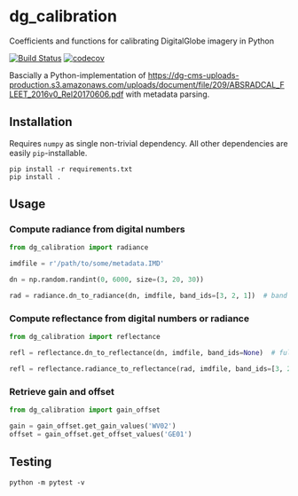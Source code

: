 # dg_calibration
Coefficients and functions for calibrating DigitalGlobe imagery in Python

[![Build Status](https://travis-ci.org/DHI-GRAS/dg_calibration.svg?branch=master)](https://travis-ci.org/DHI-GRAS/dg_calibration)
[![codecov](https://codecov.io/gh/DHI-GRAS/dg_calibration/branch/master/graph/badge.svg)](https://codecov.io/gh/DHI-GRAS/dg_calibration)

Bascially a Python-implementation of https://dg-cms-uploads-production.s3.amazonaws.com/uploads/document/file/209/ABSRADCAL_FLEET_2016v0_Rel20170606.pdf with metadata parsing.

## Installation

Requires `numpy` as single non-trivial dependency. All other dependencies are easily `pip`-installable.

```
pip install -r requirements.txt
pip install .
```

## Usage

### Compute radiance from digital numbers

```python
from dg_calibration import radiance

imdfile = r'/path/to/some/metadata.IMD'

dn = np.random.randint(0, 6000, size=(3, 20, 30))

rad = radiance.dn_to_radiance(dn, imdfile, band_ids=[3, 2, 1])  # band 4, 3, 2
```

### Compute reflectance from digital numbers or radiance

```python
from dg_calibration import reflectance

refl = reflectance.dn_to_reflectance(dn, imdfile, band_ids=None)  # full band stack

refl = reflectance.radiance_to_reflectance(rad, imdfile, band_ids=[3, 2, 1])
```

### Retrieve gain and offset

```python
from dg_calibration import gain_offset

gain = gain_offset.get_gain_values('WV02')
offset = gain_offset.get_offset_values('GE01')
```

## Testing

```
python -m pytest -v
```

